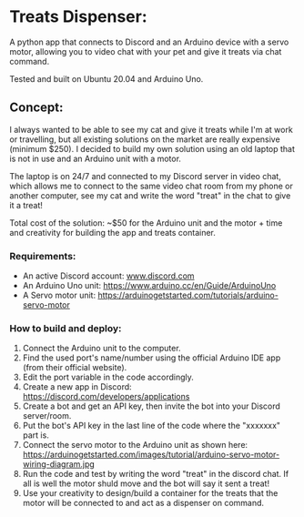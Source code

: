 # Treats Dispenser:
A python app that connects to Discord and an Arduino device with a servo motor, 
allowing you to video chat with your pet and give it treats via chat command.

Tested and built on Ubuntu 20.04 and Arduino Uno.


## Concept: 
I always wanted to be able to see my cat and give it treats while I'm at work or travelling,
but all existing solutions on the market are really expensive (minimum $250). I decided to build
my own solution using an old laptop that is not in use and an Arduino unit with a motor. 

The laptop is on 24/7 and connected to my Discord server in video chat, which allows me to connect
to the same video chat room from my phone or another computer, see my cat and write the word "treat"
in the chat to give it a treat!

Total cost of the solution: ~$50 for the Arduino unit and the motor + time and creativity for
building the app and treats container. 


### Requirements: 
- An active Discord account: www.discord.com 
- An Arduino Uno unit: https://www.arduino.cc/en/Guide/ArduinoUno
- A Servo motor unit: https://arduinogetstarted.com/tutorials/arduino-servo-motor


### How to build and deploy:
1. Connect the Arduino unit to the computer. 
2. Find the used port's name/number using the official Arduino IDE app (from their official website).
3. Edit the port variable in the code accordingly.
4. Create a new app in Discord: https://discord.com/developers/applications
5. Create a bot and get an API key, then invite the bot into your Discord server/room.
6. Put the bot's API key in the last line of the code where the "xxxxxxx" part is.
7. Connect the servo motor to the Arduino unit as shown here: https://arduinogetstarted.com/images/tutorial/arduino-servo-motor-wiring-diagram.jpg
8. Run the code and test by writing the word "treat" in the discord chat. If all is well the motor shuld move and the bot will say it sent a treat!
9. Use your creativity to design/build a container for the treats that the motor will be connected to and act as a dispenser on command. 

